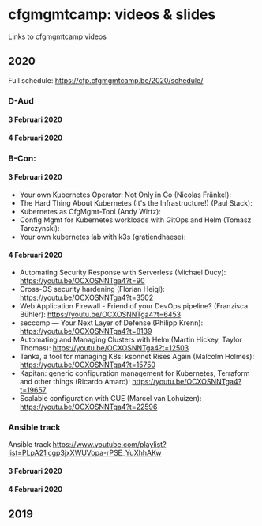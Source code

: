# cfgmgmtcamp: videos & slides
Links to cfgmgmtcamp videos

## 2020
Full schedule: https://cfp.cfgmgmtcamp.be/2020/schedule/

### D-Aud
#### 3 Februari 2020
#### 4 Februari 2020

### B-Con:
#### 3 Februari 2020
- Your own Kubernetes Operator: Not Only in Go (Nicolas Fränkel):
- The Hard Thing About Kubernetes (It's the Infrastructure!) (Paul Stack):
- Kubernetes as CfgMgmt-Tool (Andy Wirtz):
- Config Mgmt for Kubernetes workloads with GitOps and Helm (Tomasz Tarczynski):
- Your own kubernetes lab with k3s (gratiendhaese):
#### 4 Februari 2020
- Automating Security Response with Serverless (Michael Ducy): https://youtu.be/OCXOSNNTga4?t=90
- Cross-OS security hardening (Florian Heigl): https://youtu.be/OCXOSNNTga4?t=3502
- Web Application Firewall - Friend of your DevOps pipeline? (Franzisca Bühler): https://youtu.be/OCXOSNNTga4?t=6453
- seccomp — Your Next Layer of Defense (Philipp Krenn): https://youtu.be/OCXOSNNTga4?t=8139
- Automating and Managing Clusters with Helm (Martin Hickey, Taylor Thomas): https://youtu.be/OCXOSNNTga4?t=12503
- Tanka, a tool for managing K8s: ksonnet Rises Again (Malcolm Holmes): https://youtu.be/OCXOSNNTga4?t=15750
- Kapitan: generic configuration management for Kubernetes, Terraform and other things (Ricardo Amaro): https://youtu.be/OCXOSNNTga4?t=19657
- Scalable configuration with CUE (Marcel van Lohuizen): https://youtu.be/OCXOSNNTga4?t=22596

### Ansible track
Ansible track https://www.youtube.com/playlist?list=PLpA21lcgp3jxXWUVopa-rPSE_YuXhhAKw

#### 3 Februari 2020
#### 4 Februari 2020


## 2019
